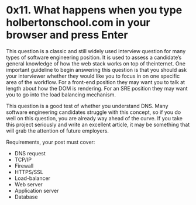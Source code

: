 # 0x11. What happens when you type holbertonschool.com in your browser and press Enter

This question is a classic and still widely used interview question for many types of software engineering position. It is used to assess a candidate’s general knowledge of how the web stack works on top of theinternet. One important guideline to begin answering this question is that you should ask your interviewer whether they would like you to focus in on one specific area of the workflow. For a front-end position they may want you to talk at length about how the DOM is rendering. For an SRE position they may want you to go into the load balancing mechanism.

This question is a good test of whether you understand DNS. Many software engineering candidates struggle with this concept, so if you do well on this question, you are already way ahead of the curve. If you take this project seriously and write an excellent article, it may be something that will grab the attention of future employers.


Requirements, your post must cover:

- DNS request
- TCP/IP
- Firewall
- HTTPS/SSL
- Load-balancer
- Web server
- Application server
- Database